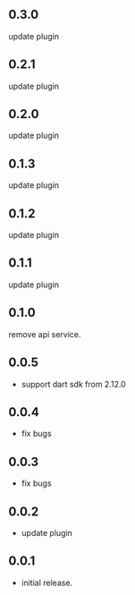 ## 0.3.0
update plugin

## 0.2.1
update plugin

## 0.2.0
update plugin

## 0.1.3
update plugin

## 0.1.2
update plugin

## 0.1.1
update plugin

## 0.1.0
remove api service.

## 0.0.5

* support dart sdk from 2.12.0

## 0.0.4

* fix bugs

## 0.0.3

* fix bugs

## 0.0.2

* update plugin


## 0.0.1

* initial release.
